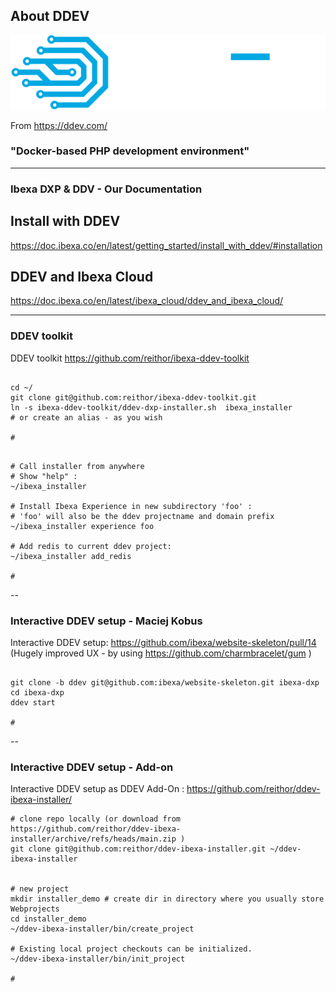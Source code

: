 ##  About DDEV



<img class="scale40 center" style="background-color: black" src="/images/dark-ddev.svg" alt="DDEV" />

From https://ddev.com/

### "Docker-based PHP development environment"



---

### Ibexa DXP & DDV - Our Documentation

## Install with DDEV
https://doc.ibexa.co/en/latest/getting_started/install_with_ddev/#installation

## DDEV and Ibexa Cloud
https://doc.ibexa.co/en/latest/ibexa_cloud/ddev_and_ibexa_cloud/


---

### DDEV toolkit 

DDEV toolkit https://github.com/reithor/ibexa-ddev-toolkit


```shell

cd ~/
git clone git@github.com:reithor/ibexa-ddev-toolkit.git
ln -s ibexa-ddev-toolkit/ddev-dxp-installer.sh  ibexa_installer
# or create an alias - as you wish

#
```

```shell

# Call installer from anywhere
# Show "help" :
~/ibexa_installer

# Install Ibexa Experience in new subdirectory 'foo' :
# 'foo' will also be the ddev projectname and domain prefix  
~/ibexa_installer experience foo

# Add redis to current ddev project:
~/ibexa_installer add_redis

#
```

--

### Interactive DDEV setup - Maciej Kobus


Interactive DDEV setup: https://github.com/ibexa/website-skeleton/pull/14<br>
(Hugely improved UX - by using https://github.com/charmbracelet/gum )


```

git clone -b ddev git@github.com:ibexa/website-skeleton.git ibexa-dxp
cd ibexa-dxp
ddev start

#
```

--

### Interactive DDEV setup - Add-on

Interactive DDEV setup as DDEV Add-On : https://github.com/reithor/ddev-ibexa-installer/


```
# clone repo locally (or download from https://github.com/reithor/ddev-ibexa-installer/archive/refs/heads/main.zip )
git clone git@github.com:reithor/ddev-ibexa-installer.git ~/ddev-ibexa-installer


# new project 
mkdir installer_demo # create dir in directory where you usually store Webprojects
cd installer_demo
~/ddev-ibexa-installer/bin/create_project

# Existing local project checkouts can be initialized.
~/ddev-ibexa-installer/bin/init_project

#
```
